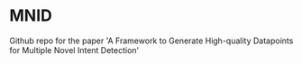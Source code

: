 # MNID
Github repo for the paper 'A Framework to Generate High-quality Datapoints for Multiple Novel Intent Detection'
